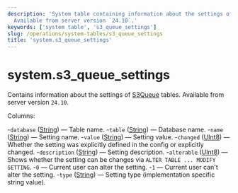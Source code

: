 ```yaml
---
description: 'System table containing information about the settings of S3Queue tables.
  Available from server version `24.10`.'
keywords: ['system table', 's3_queue_settings']
slug: /operations/system-tables/s3_queue_settings
title: 'system.s3_queue_settings'
---
```


# system.s3_queue_settings

Contains information about the settings of [S3Queue](../../engines/table-engines/integrations/s3queue.md) tables. Available from server version `24.10`.

Columns:

-`database` ([String](../../sql-reference/data-types/string.md)) — Table name.
-`table` ([String](../../sql-reference/data-types/string.md)) — Database name.
-`name` ([String](../../sql-reference/data-types/string.md)) — Setting name.
-`value` ([String](../../sql-reference/data-types/string.md)) — Setting value.
-`changed` ([UInt8](/sql-reference/data-types/int-uint#integer-ranges)) — Whether the setting was explicitly defined in the config or explicitly changed.
-`description` ([String](../../sql-reference/data-types/string.md)) — Setting description.
-`alterable` ([UInt8](/sql-reference/data-types/int-uint#integer-ranges)) — Shows whether the setting can be changes via `ALTER TABLE ... MODIFY SETTING`.
-`0` — Current user can alter the setting.
-`1` — Current user can't alter the setting.
-`type` ([String](../../sql-reference/data-types/string.md)) — Setting type (implementation specific string value).
